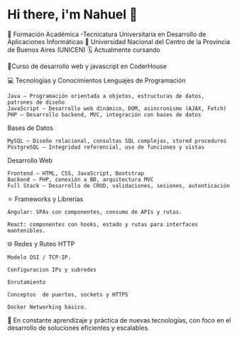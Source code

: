  # Hi there, i'm Nahuel 👋

💼 Formación Académica
-Tecnicatura Universitaria en Desarrollo de Aplicaciones Informáticas
📍 Universidad Nacional del Centro de la Provincia de Buenos Aires (UNICEN)
🗓️ Actualmente cursando

💼Curso de desarrollo web y javascript en CoderHouse

💻 Tecnologías y Conocimientos
Lenguajes de Programación

    Java – Programación orientada a objetos, estructuras de datos, patrones de diseño
    JavaScript – Desarrollo web dinámico, DOM, asincronismo (AJAX, Fetch)
    PHP – Desarrollo backend, MVC, integración con bases de datos

Bases de Datos

    MySQL – Diseño relacional, consultas SQL complejas, stored procedures
    PostgreSQL – Integridad referencial, uso de funciones y vistas

Desarrollo Web

    Frontend – HTML, CSS, JavaScript, Bootstrap
    Backend – PHP, conexión a BD, arquitectura MVC
    Full Stack – Desarrollo de CRUD, validaciones, sesiones, autenticación
    
⚛️ Frameworks y Librerías

    Angular: SPAs con componentes, consumo de APIs y rutas.

    React: componentes con hooks, estado y rutas para interfaces mantenibles.
    
🌐 Redes y Ruteo HTTP

    Modelo OSI / TCP-IP.

    Configuracion IPs y subredes 

    Enrutamiento

    Conceptos  de puertos, sockets y HTTPS

    Docker Networking básico.
    
 🚀 En constante aprendizaje y práctica de nuevas tecnologías, con foco en el desarrollo de soluciones eficientes y escalables.
